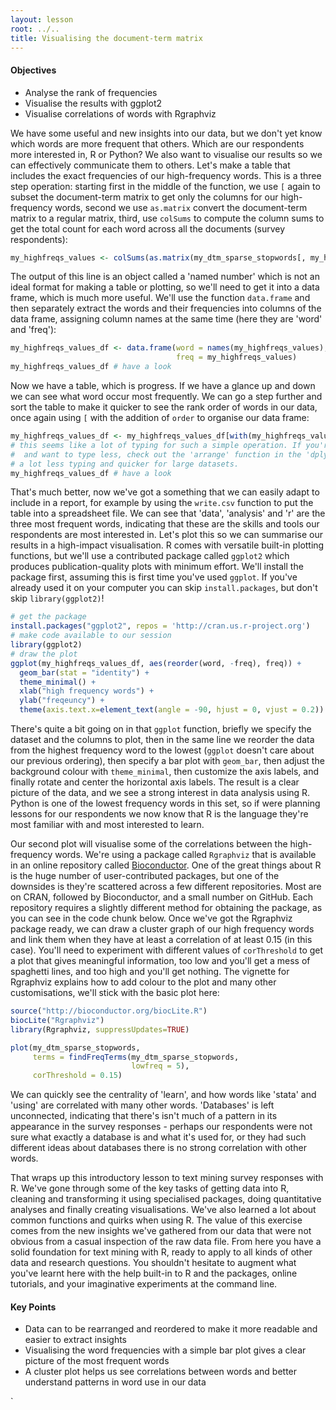 ```yaml
---
layout: lesson
root: ../..
title: Visualising the document-term matrix
---
```

<div class="objectives" markdown="1">

#### Objectives
*   Analyse the rank of frequencies
*   Visualise the results with ggplot2
*   Visualise correlations of words with Rgraphviz
  
</div>

We have some useful and new insights into our data, but we don't yet know which words are more frequent that others. Which are our respondents more interested in, R or Python? We also want to visualise our results so we can effectively communicate them to others.  Let's make a table that includes the exact frequencies of our high-frequency words. This is a three step operation: starting first in the middle of the function, we use `[` again to subset the document-term matrix to get only the columns for our high-frequency words, second we use `as.matrix` convert the document-term matrix to a regular matrix, third, use `colSums` to compute the column sums to get the total count for each word across all the documents (survey respondents):


```r
my_highfreqs_values <- colSums(as.matrix(my_dtm_sparse_stopwords[, my_highfreqs]))
```

The output of this line is an object called a 'named number' which is not an ideal format for making a table or plotting, so we'll need to get it into a data frame, which is much more useful. We'll use the function `data.frame` and then separately extract the words and their frequencies into columns of the data frame, assigning column names at the same time (here they are 'word' and 'freq'):


```r
my_highfreqs_values_df <- data.frame(word = names(my_highfreqs_values),
                                     freq = my_highfreqs_values)
my_highfreqs_values_df # have a look
```

Now we have a table, which is progress. If we have a glance up and down we can see what word occur most frequently. We can go a step further and sort the table to make it quicker to see the rank order of words in our data, once again using `[` with the addition of `order` to organise our data frame: 


```r
my_highfreqs_values_df <- my_highfreqs_values_df[with(my_highfreqs_values_df, order(freq)), ]
# this seems like a lot of typing for such a simple operation. If you're feeling brave
#  and want to type less, check out the 'arrange' function in the 'dplyr' package, it's 
# a lot less typing and quicker for large datasets.
my_highfreqs_values_df # have a look 
```

That's much better, now we've got a something that we can easily adapt to include in a report, for example by using the `write.csv` function to put the table into a spreadsheet file. We can see that 'data', 'analysis' and 'r' are the three most frequent words, indicating that these are the skills and tools our respondents are most interested in. Let's plot this so we can summarise our results in a high-impact visualisation. R comes with versatile built-in plotting functions, but we'll use a contributed package called `ggplot2` which produces publication-quality plots with minimum effort. We'll install the package first, assuming this is first time you've used `ggplot`. If you've already used it on your computer you can skip `install.packages`, but don't skip `library(ggplot2)`!


```r
# get the package
install.packages("ggplot2", repos = 'http://cran.us.r-project.org')
# make code available to our session
library(ggplot2)
# draw the plot
ggplot(my_highfreqs_values_df, aes(reorder(word, -freq), freq)) +
  geom_bar(stat = "identity") +
  theme_minimal() +
  xlab("high frequency words") +
  ylab("freqeuncy") + 
  theme(axis.text.x=element_text(angle = -90, hjust = 0, vjust = 0.2)) 
```

There's quite a bit going on in that `ggplot` function, briefly we specify the dataset and the columns to plot, then in the same line we reorder the data from the highest frequency word to the lowest (`ggplot` doesn't care about our previous ordering), then specify a bar plot with `geom_bar`, then adjust the background colour with `theme_minimal`, then customize the axis labels, and finally rotate and center the horizontal axis labels. The result is a clear picture of the data, and we see a strong interest in data analysis using R. Python is one of the lowest frequency words in this set, so if were planning lessons for our respondents we now know that R is the language they're most familiar with and most interested to learn. 

Our second plot will visualise some of the correlations between the high-frequency words. We're using a package called `Rgraphviz` that is available in an online repository called [Bioconductor](http://www.bioconductor.org/). One of the great things about R is the huge number of user-contributed packages, but one of the downsides is they're scattered across a few different repositories. Most are on CRAN, followed by Bioconductor, and a small number on GitHub. Each repository requires a slightly different method for obtaining the package, as you can see in the code chunk below. Once we've got the Rgraphviz package ready, we can draw a cluster graph of our high frequency words and link them when they have at least a correlation of at least 0.15 (in this case). You'll need to experiment with different values of `corThreshold` to get a plot that gives meaningful information, too low and you'll get a mess of spaghetti lines, and too high and you'll get nothing. The vignette for Rgraphviz explains how to add colour to the plot and many other customisations, we'll stick with the basic plot here: 


```r
source("http://bioconductor.org/biocLite.R")
biocLite("Rgraphviz")
library(Rgraphviz, suppressUpdates=TRUE)

plot(my_dtm_sparse_stopwords, 
     terms = findFreqTerms(my_dtm_sparse_stopwords, 
                           lowfreq = 5), 
     corThreshold = 0.15)
```

We can quickly see the centrality of 'learn', and how words like 'stata' and 'using' are correlated with many other words. 'Databases' is left unconnected, indicating that there's isn't much of a pattern in its appearance in the survey responses - perhaps our respondents were not sure what exactly a database is and what it's used for, or they had such different ideas about databases there is no strong correlation with other words.

That wraps up this introductory lesson to text mining survey responses with R. We've gone through some of the key tasks of getting data into R, cleaning and transforming it using specialised packages, doing quantitative analyses and finally creating visualisations. We've also learned a lot about common functions and quirks when using R. The value of this exercise comes from the new insights we've gathered from our data that were not obvious from a casual inspection of the raw data file. From here you have a solid foundation for text mining with R, ready to apply to all kinds of other data and research questions. You shouldn't hesitate to augment what you've learnt here with the help built-in to R and the packages, online tutorials, and your imaginative experiments at the command line.  


<div class="keypoints" markdown="1">

#### Key Points
*   Data can to be rearranged and reordered to make it more readable and easier to extract insights
*   Visualising the word frequencies with a simple bar plot gives a clear picture of the most frequent words
*   A cluster plot helps us see correlations between words and better understand patterns in word use in our data


</div>
`
